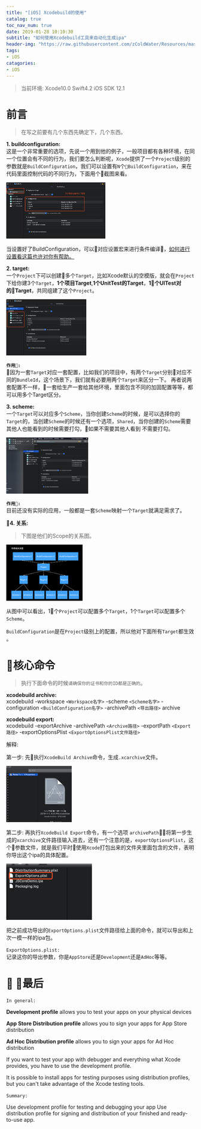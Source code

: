 ```yaml
---
title: "[iOS] Xcodebuild的使用"
catalog: true
toc_nav_num: true
date: 2019-01-28 10:10:30
subtitle: "如何使用Xcodebuild工具来自动化生成ipa"
header-img: "https://raw.githubusercontent.com/zColdWater/Resources/master/Images/naked.jpg"
tags:
- iOS
catagories:
- iOS
---
```


> 当前环境: Xcode10.0 Swift4.2 iOS SDK 12.1

前言
=======

> 在写之前要有几个东西先确定下，几个东西。

**1. buildconfiguration:**  
这是一个非常重要的选项，先说一个用到他的例子，一般项目都有各种环境，在同一个位置会有不同的行为，我们要怎么判断呢，`Xcode`提供了一个`Project`级别的参数就是`BuildConfiguration`，我们可以设置有`N`个`BuildConfiguration`，来在代码里面控制代码的不同行为，下面用个截图来看。

<img src="https://raw.githubusercontent.com/zColdWater/Resources/master/Images/buildconfiguration.png" height="150" />

当设置好了BuildConfiguration，可以对应设置宏来进行条件编译，[如何进行设置看这篇也许对你有帮助。](https://zcoldwater.github.io/blog/article/ios/podPrecompileMacros/)


**2. target:**  
一个`Project`下可以创建多个`Target`，比如Xcode默认的空模版，就会在`Project`下给你建3个`Target`，**1个项目Target**,**1个UnitTest的Target**，**1个UITest对的Target**，共同组建了这个`Project`。  

<img src="https://raw.githubusercontent.com/zColdWater/Resources/master/Images/target.png" height="150" />

**`作用:`**  
因为一套`Target`对应一套配置，比如我们的项目中，有两个`Target`分别对应不同的`BundleId`，这个场景下，我们就有必要用两个`Target`来区分一下。 再者说两套配置不一样，一套给生产一套给其他环境，里面包含不同的加固配置等等，都可以用多个Target区分。

**3. scheme:**  
一个`Target`可以对应多个`Scheme`，当你创建`Scheme`的时候，是可以选择你的`Target`的，当创建`Scheme`的时候还有一个选项，`Shared`，当你创建的`Scheme`需要其他人也能看到的时候需要打勾，如果不需要其他人看到 不需要打勾。

<img src="https://raw.githubusercontent.com/zColdWater/Resources/master/Images/scheme.png" height="150" />

**`作用:`**  
目前还没有实际的应用，一般都是一套`Scheme`映射一个`Target`就满足需求了。



**4. 关系:**

> 下图是他们的Scope的关系图。

<img src="https://raw.githubusercontent.com/zColdWater/Resources/master/Images/projectrelationship.png" height="150" />

从图中可以看出，1个`Project`可以配置多个`Target`，1个`Target`可以配置多个`Scheme`。

`BuildConfiguration`是在`Project`级别上的配置，所以他对下面所有`Target`都生效 。

核心命令
=======

> 执行下面命令的时候`请确保你的证书和你的ID都是正确的`。

**xcodebuild archive:**  
xcodebuild -workspace `<Workspace名字>` -scheme `<Scheme名字>` -configuration `<BuildConfiguration名字>` -archivePath `<导出路径>` archive

**xcodebuild export:**  
xcodebuild -exportArchive -archivePath `<Archive路径>` -exportPath `<Export路径>` -exportOptionsPlist `<ExportOptionsPlist文件路径>`

解释:  

第一步: 先执行`XcodeBuild Archive`命令，生成`.xcarchive`文件。  

<img src="https://raw.githubusercontent.com/zColdWater/Resources/master/Images/xcarchive.png" height="150" />


第二步: 再执行`XcodeBuild Export`命令，有一个选项 `archivePath`，将第一步生成的`xcarchive`文件路径输入进去，还有一个注意的是，`exportOptionsPlist`，这个参数文件，就是我们平时使用`Xcode`打包出来的文件夹里面包含的文件，表明你导出这个ipa的具体配置。

<img src="https://raw.githubusercontent.com/zColdWater/Resources/master/Images/exportoption1.png" height="150" />

把之前成功导出的`ExportOptions.plist`文件路径给上面的命令，就可以导出和上次一模一样的ipa包。

`ExportOptions.plist:`  
记录这你的导出参数，你是`AppStore`还是`Development`还是`AdHoc`等等。 


最后
=======

`In general:`

**Development profile** allows you to test your apps on your physical devices  

**App Store Distribution profile** allows you to sign your apps for App Store distribution  

**Ad Hoc Distribution profile** allows you to sign your apps for Ad Hoc distribution  

If you want to test your app with debugger and everything what Xcode provides, you have to use the development profile.  

It is possible to install apps for testing purposes using distribution profiles, but you can't take advantage of the Xcode testing tools.

`Summary:`

Use development profile for testing and debugging your app
Use distribution profile for signing and distribution of your finished and ready-to-use app.
